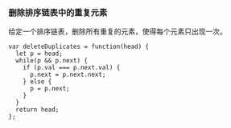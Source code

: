 <!--
 * @Author: 月魂
 * @Date: 2021-03-25 21:16:11
 * @LastEditTime: 2021-03-25 21:23:41
 * @LastEditors: 月魂
 * @Description: 
 * @FilePath: \leetcode-per-day\day78.md
-->
### 删除排序链表中的重复元素

给定一个排序链表，删除所有重复的元素，使得每个元素只出现一次。

```
var deleteDuplicates = function(head) {
  let p = head;
  while(p && p.next) {
    if (p.val === p.next.val) {
      p.next = p.next.next;
    } else {
      p = p.next;
    }
  }
  return head;
};
```